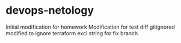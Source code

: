 # devops-netology
Initial modification for homework
Modification for test diff
gitignored modified to ignore terraform excl
string for fix branch 
